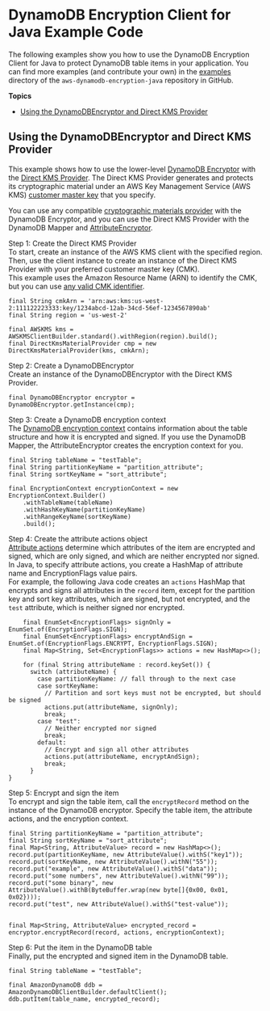 # DynamoDB Encryption Client for Java Example Code<a name="java-examples"></a>

The following examples show you how to use the DynamoDB Encryption Client for Java to protect DynamoDB table items in your application\. You can find more examples \(and contribute your own\) in the [examples](https://github.com/awslabs/aws-dynamodb-encryption-java/tree/master/examples) directory of the `aws-dynamodb-encryption-java` repository in GitHub\.

**Topics**
+ [Using the DynamoDBEncryptor and Direct KMS Provider](#java-example-ddb-encryptor)

## Using the DynamoDBEncryptor and Direct KMS Provider<a name="java-example-ddb-encryptor"></a>

This example shows how to use the lower\-level [DynamoDB Encryptor](https://awslabs.github.io/aws-dynamodb-encryption-java/javadoc/) with the [Direct KMS Provider](direct-kms-provider.md)\. The Direct KMS Provider generates and protects its cryptographic material under an AWS Key Management Service \(AWS KMS\) [customer master key](http://docs.aws.amazon.com/kms/latest/developerguide/concepts.html#master_keys) that you specify\.

You can use any compatible [cryptographic materials provider](concepts.md#concept-material-provider) with the DynamoDB Encryptor, and you can use the Direct KMS Provider with the DynamoDB Mapper and [AttributeEncryptor](java-using.md#attribute-encryptor)\.

Step 1: Create the Direct KMS Provider  
To start, create an instance of the AWS KMS client with the specified region\. Then, use the client instance to create an instance of the Direct KMS Provider with your preferred customer master key \(CMK\)\.   
This example uses the Amazon Resource Name \(ARN\) to identify the CMK, but you can use [any valid CMK identifier](http://docs.aws.amazon.com/kms/latest/developerguide/viewing-keys.html#find-cmk-id-arn)\.   

```
final String cmkArn = 'arn:aws:kms:us-west-2:111122223333:key/1234abcd-12ab-34cd-56ef-1234567890ab'
final String region = 'us-west-2'
      
final AWSKMS kms = AWSKMSClientBuilder.standard().withRegion(region).build();
final DirectKmsMaterialProvider cmp = new DirectKmsMaterialProvider(kms, cmkArn);
```

Step 2: Create a DynamoDBEncryptor  
Create an instance of the DynamoDBEncryptor with the Direct KMS Provider\.  

```
final DynamoDBEncryptor encryptor = DynamoDBEncryptor.getInstance(cmp);
```

Step 3: Create a DynamoDB encryption context  
The [DynamoDB encryption context](concepts.md#encryption-context) contains information about the table structure and how it is encrypted and signed\. If you use the DynamoDB Mapper, the AttributeEncryptor creates the encryption context for you\.  

```
final String tableName = "testTable";
final String partitionKeyName = "partition_attribute";
final String sortKeyName = "sort_attribute";

final EncryptionContext encryptionContext = new EncryptionContext.Builder()
    .withTableName(tableName)
    .withHashKeyName(partitionKeyName)
    .withRangeKeyName(sortKeyName)
    .build();
```

Step 4: Create the attribute actions object  
[Attribute actions](concepts.md#attribute-actions) determine which attributes of the item are encrypted and signed, which are only signed, and which are neither encrypted nor signed\.  
In Java, to specify attribute actions, you create a HashMap of attribute name and EncryptionFlags value pairs\.   
For example, the following Java code creates an `actions` HashMap that encrypts and signs all attributes in the `record` item, except for the partition key and sort key attributes, which are signed, but not encrypted, and the `test` attribute, which is neither signed nor encrypted\.  

```
    final EnumSet<EncryptionFlags> signOnly = EnumSet.of(EncryptionFlags.SIGN);
    final EnumSet<EncryptionFlags> encryptAndSign = EnumSet.of(EncryptionFlags.ENCRYPT, EncryptionFlags.SIGN);
    final Map<String, Set<EncryptionFlags>> actions = new HashMap<>();

    for (final String attributeName : record.keySet()) {
      switch (attributeName) {
        case partitionKeyName: // fall through to the next case
        case sortKeyName:
          // Partition and sort keys must not be encrypted, but should be signed
          actions.put(attributeName, signOnly);
          break;
        case "test":
          // Neither encrypted nor signed
          break;
        default:
          // Encrypt and sign all other attributes
          actions.put(attributeName, encryptAndSign);
          break;
      }
}
```

Step 5: Encrypt and sign the item  
To encrypt and sign the table item, call the `encryptRecord` method on the instance of the DynamoDB encryptor\. Specify the table item, the attribute actions, and the encryption context\.  

```
final String partitionKeyName = "partition_attribute";
final String sortKeyName = "sort_attribute";
final Map<String, AttributeValue> record = new HashMap<>();
record.put(partitionKeyName, new AttributeValue().withS("key1"));
record.put(sortKeyName, new AttributeValue().withN("55"));
record.put("example", new AttributeValue().withS("data"));
record.put("some numbers", new AttributeValue().withN("99"));
record.put("some binary", new AttributeValue().withB(ByteBuffer.wrap(new byte[]{0x00, 0x01, 0x02})));
record.put("test", new AttributeValue().withS("test-value"));


final Map<String, AttributeValue> encrypted_record = encryptor.encryptRecord(record, actions, encryptionContext);
```

Step 6: Put the item in the DynamoDB table  
Finally, put the encrypted and signed item in the DynamoDB table\.  

```
final String tableName = "testTable";

final AmazonDynamoDB ddb = AmazonDynamoDBClientBuilder.defaultClient();
ddb.putItem(table_name, encrypted_record);
```